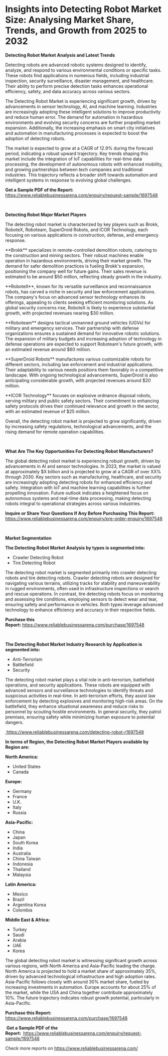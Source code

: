<p><h1>Insights into Detecting Robot Market Size: Analysing Market Share, Trends, and Growth from 2025 to 2032</h1></p><p><strong>Detecting Robot Market Analysis and Latest Trends</strong></p>
<p><p>Detecting robots are advanced robotic systems designed to identify, analyze, and respond to various environmental conditions or specific tasks. These robots find applications in numerous fields, including industrial inspection, security surveillance, disaster management, and healthcare. Their ability to perform precise detection tasks enhances operational efficiency, safety, and data accuracy across various sectors.</p><p>The Detecting Robot Market is experiencing significant growth, driven by advancements in sensor technology, AI, and machine learning. Industries are increasingly adopting these intelligent solutions to improve productivity and reduce human error. The demand for automation in hazardous environments and evolving security concerns are further propelling market expansion. Additionally, the increasing emphasis on smart city initiatives and automation in manufacturing processes is expected to boost the adoption of detecting robots.</p><p>The market is expected to grow at a CAGR of 12.9% during the forecast period, indicating a robust upward trajectory. Key trends shaping this market include the integration of IoT capabilities for real-time data processing, the development of autonomous robots with enhanced mobility, and growing partnerships between tech companies and traditional industries. This trajectory reflects a broader shift towards automation and intelligent systems in response to evolving global challenges.</p></p>
<p><strong>Get a Sample PDF of the Report:&nbsp;</strong> <a href="https://www.reliablebusinessarena.com/enquiry/request-sample/1697548?utm_campaign=3191&utm_medium=2&utm_source=Github&utm_content=ia&utm_term=08042025&utm_id=detecting-robot">https://www.reliablebusinessarena.com/enquiry/request-sample/1697548</a></p>
<p>&nbsp;</p>
<p><strong>Detecting Robot Major Market Players</strong></p>
<p><p>The detecting robot market is characterized by key players such as Brokk, RoboteX, Roboteam, SuperDroid Robots, and ICOR Technology, each focusing on various applications in construction, defense, and emergency response.</p><p>**Brokk** specializes in remote-controlled demolition robots, catering to the construction and mining sectors. Their robust machines enable operation in hazardous environments, driving their market growth. The demand for safer demolition practices is fueling Brokk's expansion, positioning the company well for future gains. Their sales revenue is estimated to be around $50 million, reflecting steady growth in the industry.</p><p>**RoboteX**, known for its versatile surveillance and reconnaissance robots, has carved a niche in security and law enforcement applications. The company's focus on advanced sensor technology enhances its offerings, appealing to clients seeking efficient monitoring solutions. As global security concerns rise, RoboteX is likely to experience substantial growth, with projected revenues nearing $30 million.</p><p>**Roboteam** designs tactical unmanned ground vehicles (UGVs) for military and emergency services. Their partnership with defense organizations ensures a sustained demand for innovative robotic solutions. The expansion of military budgets and increasing adoption of technology in defense operations are expected to support Roboteam's future growth, with an estimated revenue around $60 million.</p><p>**SuperDroid Robots** manufactures various customizable robots for different sectors, including law enforcement and industrial applications. Their adaptability to various needs positions them favorably in a competitive landscape. With ongoing technological advancements, SuperDroid is also anticipating considerable growth, with projected revenues around $20 million.</p><p>**ICOR Technology** focuses on explosive ordnance disposal robots, serving military and public safety sectors. Their commitment to enhancing safety protocols drives their continued relevance and growth in the sector, with an estimated revenue of $25 million.</p><p>Overall, the detecting robot market is projected to grow significantly, driven by increasing safety regulations, technological advancements, and the rising demand for remote operation capabilities.</p></p>
<p>&nbsp;</p>
<p><strong>What Are The Key Opportunities For Detecting Robot Manufacturers?</strong></p>
<p><p>The global detecting robot market is experiencing robust growth, driven by advancements in AI and sensor technologies. In 2023, the market is valued at approximately $X billion and is projected to grow at a CAGR of over XX% through 2030. Key sectors such as manufacturing, healthcare, and security are increasingly adopting detecting robots for enhanced efficiency and safety. Integration with IoT and machine learning capabilities is further propelling innovation. Future outlook indicates a heightened focus on autonomous systems and real-time data processing, making detecting robots integral to operational strategies across various industries.</p></p>
<p><strong>Inquire or Share Your Questions If Any Before Purchasing This Report:</strong> <a href="https://www.reliablebusinessarena.com/enquiry/pre-order-enquiry/1697548?utm_campaign=3191&utm_medium=2&utm_source=Github&utm_content=ia&utm_term=08042025&utm_id=detecting-robot">https://www.reliablebusinessarena.com/enquiry/pre-order-enquiry/1697548</a></p>
<p>&nbsp;</p>
<p><strong>Market Segmentation</strong></p>
<p><strong>The Detecting Robot Market Analysis by types is segmented into:</strong></p>
<p><ul><li>Crawler Detecting Robot</li><li>Tire Detecting Robot</li></ul></p>
<p><p>The detecting robot market is segmented primarily into crawler detecting robots and tire detecting robots. Crawler detecting robots are designed for navigating various terrains, utilizing tracks for stability and maneuverability in rugged environments, often used in infrastructure inspections or search and rescue operations. In contrast, tire detecting robots focus on monitoring and assessing tire conditions, employing sensors to detect wear and tear, ensuring safety and performance in vehicles. Both types leverage advanced technology to enhance efficiency and accuracy in their respective fields.</p></p>
<p><strong>Purchase this Report:&nbsp;</strong><a href="https://www.reliablebusinessarena.com/purchase/1697548?utm_campaign=3191&utm_medium=2&utm_source=Github&utm_content=ia&utm_term=08042025&utm_id=detecting-robot">https://www.reliablebusinessarena.com/purchase/1697548</a></p>
<p>&nbsp;</p>
<p><strong>The Detecting Robot Market Industry Research by Application is segmented into:</strong></p>
<p><ul><li>Anti-Terrorism</li><li>Battlefield</li><li>Security</li></ul></p>
<p><p>The detecting robot market plays a vital role in anti-terrorism, battlefield operations, and security applications. These robots are equipped with advanced sensors and surveillance technologies to identify threats and suspicious activities in real-time. In anti-terrorism efforts, they assist law enforcement by detecting explosives and monitoring high-risk areas. On the battlefield, they enhance situational awareness and reduce risks to personnel by scouting hostile environments. In general security, they patrol premises, ensuring safety while minimizing human exposure to potential dangers.</p></p>
<p><a href="https://www.reliablebusinessarena.com/detecting-robot-r1697548?utm_campaign=3191&utm_medium=2&utm_source=Github&utm_content=ia&utm_term=08042025&utm_id=detecting-robot">&nbsp;https://www.reliablebusinessarena.com/detecting-robot-r1697548</a></p>
<p><strong>In terms of Region, the Detecting Robot Market Players available by Region are:</strong></p>
<p>
    <p> <strong> North America: </strong>
        <ul>
            <li>United States</li>
            <li>Canada</li>
        </ul>
        </p> 
    <p> <strong> Europe: </strong>
        <ul>
            <li>Germany</li>
            <li>France</li>
            <li>U.K.</li>
            <li>Italy</li>
            <li>Russia</li>
        </ul>
        </p> 
    <p> <strong> Asia-Pacific: </strong>
        <ul>
            <li>China</li>
            <li>Japan</li>
            <li>South Korea</li>
            <li>India</li>
            <li>Australia</li>
            <li>China Taiwan</li>
            <li>Indonesia</li>
            <li>Thailand</li>
            <li>Malaysia</li>
        </ul>
        </p> 
    <p> <strong> Latin America: </strong>
        <ul>
            <li>Mexico</li>
            <li>Brazil</li>
            <li>Argentina Korea</li>
            <li>Colombia</li>
        </ul>
        </p> 
    <p> <strong> Middle East & Africa: </strong>
        <ul>
            <li>Turkey</li>
            <li>Saudi</li>
            <li>Arabia</li>
            <li>UAE</li>
            <li>Korea</li>
        </ul>
    </p>
    </p>
<p><p>The global detecting robot market is witnessing significant growth across various regions, with North America and Asia-Pacific leading the charge. North America is projected to hold a market share of approximately 35%, driven by advanced technological infrastructure and high adoption rates. Asia-Pacific follows closely with around 30% market share, fueled by increasing investments in automation. Europe accounts for about 25% of the market, while the USA and China together contribute approximately 10%. The future trajectory indicates robust growth potential, particularly in Asia-Pacific.</p></p>
<p><strong>Purchase this Report: </strong><a href="https://www.reliablebusinessarena.com/purchase/1697548?utm_campaign=3191&utm_medium=2&utm_source=Github&utm_content=ia&utm_term=08042025&utm_id=detecting-robot">https://www.reliablebusinessarena.com/purchase/1697548</a></p>
<p>&nbsp;<strong>Get a Sample PDF of the Report:&nbsp;&nbsp;</strong><a href="https://www.reliablebusinessarena.com/enquiry/request-sample/1697548?utm_campaign=3191&utm_medium=2&utm_source=Github&utm_content=ia&utm_term=08042025&utm_id=detecting-robot">https://www.reliablebusinessarena.com/enquiry/request-sample/1697548</a></p>
<p><strong></strong></p>
<p>Check more reports on <a href="https://www.reliablebusinessarena.com/?utm_campaign=3191&utm_medium=2&utm_source=Github&utm_content=ia&utm_term=08042025&utm_id=detecting-robot">https://www.reliablebusinessarena.com/</a></p>